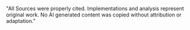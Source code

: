 "All Sources were properly cited. Implementations and analysis represent original work. No AI generated content was copied without attribution or adaptation."
